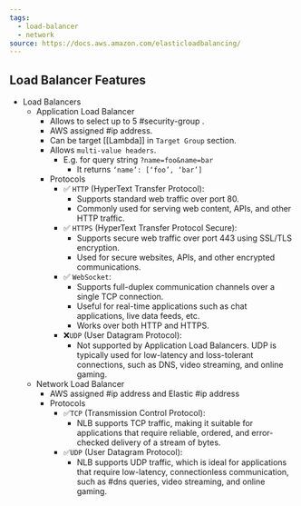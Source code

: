 ```yaml
---
tags:
  - load-balancer
  - network
source: https://docs.aws.amazon.com/elasticloadbalancing/
---
```

## Load Balancer Features
- Load Balancers
	- Application Load Balancer
		- Allows to select up to 5 #security-group .
		- AWS assigned #ip address.
		- Can be target [[Lambda]] in `Target Group` section.
		- Allows `multi-value headers`.
			- E.g. for query string `?name=foo&name=bar`
				- It returns `‘name’: [‘foo’, ‘bar’]`
		- Protocols
			- ✅ `HTTP` (HyperText Transfer Protocol):
				- Supports standard web traffic over port 80.
				- Commonly used for serving web content, APIs, and other HTTP traffic.
			- ✅ `HTTPS` (HyperText Transfer Protocol Secure):
				- Supports secure web traffic over port 443 using SSL/TLS encryption.
				- Used for secure websites, APIs, and other encrypted communications.
			- ✅ `WebSocket`:
				- Supports full-duplex communication channels over a single TCP connection.
				- Useful for real-time applications such as chat applications, live data feeds, etc.
				- Works over both HTTP and HTTPS.
			- ❌`UDP` (User Datagram Protocol):
				- Not supported by Application Load Balancers. UDP is typically used for low-latency and loss-tolerant connections, such as DNS, video streaming, and online gaming.
	- Network Load Balancer
		- AWS assigned #ip address and Elastic #ip address
		- Protocols
			- ✅`TCP` (Transmission Control Protocol): 
				- NLB supports TCP traffic, making it suitable for applications that require reliable, ordered, and error-checked delivery of a stream of bytes.
			- ✅`UDP` (User Datagram Protocol):
				- NLB supports UDP traffic, which is ideal for applications that require low-latency, connectionless communication, such as #dns queries, video streaming, and online gaming.
